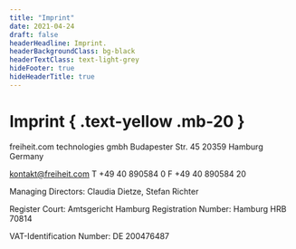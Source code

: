 ```yaml
---
title: "Imprint"
date: 2021-04-24
draft: false
headerHeadline: Imprint.
headerBackgroundClass: bg-black
headerTextClass: text-light-grey
hideFooter: true
hideHeaderTitle: true
---
```


# Imprint { .text-yellow .mb-20 }

freiheit.com technologies gmbh
Budapester Str. 45
20359 Hamburg
Germany

[kontakt@freiheit.com](mailto:kontakt@freiheit.com)
T +49 40 890584 0
F +49 40 890584 20

Managing Directors:
Claudia Dietze, Stefan Richter

Register Court: Amtsgericht Hamburg
Registration Number: Hamburg HRB 70814

VAT-Identification Number:
DE 200476487
